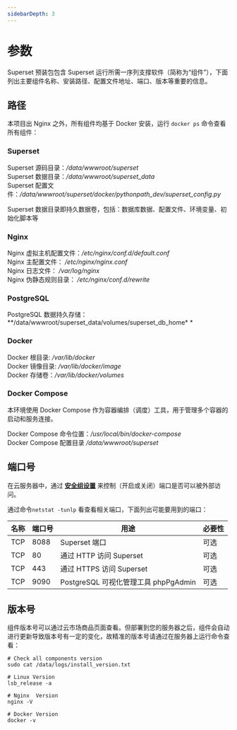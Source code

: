 ```yaml
---
sidebarDepth: 3
---
```


# 参数

Superset 预装包包含 Superset 运行所需一序列支撑软件（简称为“组件”），下面列出主要组件名称、安装路径、配置文件地址、端口、版本等重要的信息。

## 路径

本项目出 Nginx 之外，所有组件均基于 Docker 安装，运行 `docker ps` 命令查看所有组件：

### Superset

Superset 源码目录：*/data/wwwroot/superset*  
Superset 数据目录：*/data/wwwroot/superset_data*  
Superset 配置文件：*/data/wwwroot/superset/docker/pythonpath_dev/superset_config.py*  

Superset 数据目录即持久数据卷，包括：数据库数据、配置文件、环境变量、初始化脚本等

### Nginx

Nginx 虚拟主机配置文件：*/etc/nginx/conf.d/default.conf*  
Nginx 主配置文件： */etc/nginx/nginx.conf*  
Nginx 日志文件： */var/log/nginx*  
Nginx 伪静态规则目录： */etc/nginx/conf.d/rewrite*

### PostgreSQL

PostgreSQL 数据持久存储：**/data/wwwroot/superset_data/volumes/superset_db_home*  *

### Docker

Docker 根目录: */var/lib/docker*  
Docker 镜像目录: */var/lib/docker/image*   
Docker 存储卷：*/var/lib/docker/volumes*  

### Docker Compose

本环境使用 Docker Compose 作为容器编排（调度）工具，用于管理多个容器的启动和服务连接。

Docker Compose 命令位置：*/usr/local/bin/docker-compose*  
Docker Compose 配置目录 */data/wwwroot/superset* 

## 端口号

在云服务器中，通过 **[安全组设置](https://support.websoft9.com/docs/faq/zh/tech-instance.html)** 来控制（开启或关闭）端口是否可以被外部访问。 

通过命令`netstat -tunlp` 看查看相关端口，下面列出可能要用到的端口：

| 名称 | 端口号 | 用途 |  必要性 |
| --- | --- | --- | --- |
| TCP | 8088 | Superset 端口 | 可选 |
| TCP | 80 | 通过 HTTP 访问 Superset | 可选 |
| TCP | 443 | 通过 HTTPS 访问 Superset | 可选 |
| TCP | 9090 | PostgreSQL 可视化管理工具 phpPgAdmin | 可选 |

## 版本号

组件版本号可以通过云市场商品页面查看。但部署到您的服务器之后，组件会自动进行更新导致版本号有一定的变化，故精准的版本号请通过在服务器上运行命令查看：

```shell
# Check all components version
sudo cat /data/logs/install_version.txt

# Linux Version
lsb_release -a

# Nginx  Version
nginx -V

# Docker Version
docker -v
```